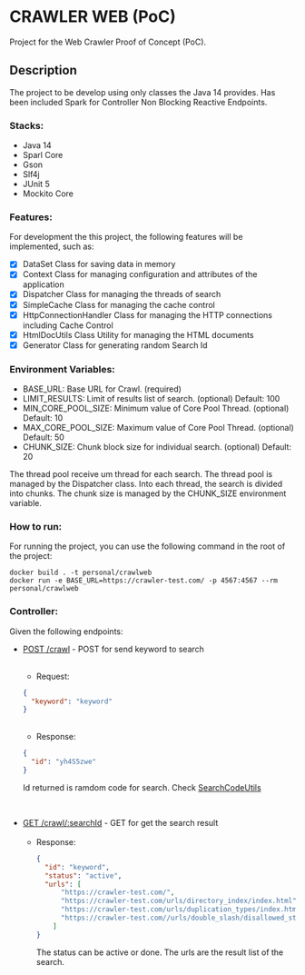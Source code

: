 # CRAWLER WEB (PoC)

Project for the Web Crawler Proof of Concept (PoC).

## Description
The project to be develop using only classes the Java 14 provides. Has been included Spark for Controller Non Blocking Reactive Endpoints.

### Stacks:
- Java 14
- Sparl Core
- Gson
- Slf4j
- JUnit 5
- Mockito Core

### Features:
For development the this project, the following features will be implemented, such as:
- [x] DataSet Class for saving data in memory
- [x] Context Class for managing configuration and attributes of the application
- [x] Dispatcher Class for managing the threads of search
- [x] SimpleCache Class for managing the cache control
- [x] HttpConnectionHandler Class for managing the HTTP connections including Cache Control
- [x] HtmlDocUtils Class Utility for managing the HTML documents
- [x] Generator Class for generating random Search Id

### Environment Variables:
- BASE_URL: Base URL for Crawl. (required)
- LIMIT_RESULTS: Limit of results list of search. (optional) Default: 100
- MIN_CORE_POOL_SIZE: Minimum value of Core Pool Thread. (optional) Default: 10
- MAX_CORE_POOL_SIZE: Maximum value of Core Pool Thread. (optional) Default: 50
- CHUNK_SIZE: Chunk block size for individual search. (optional) Default: 20

The thread pool receive um thread for each search. The thread pool is managed by the Dispatcher class.
Into each thread, the search is divided into chunks. The chunk size is managed by the CHUNK_SIZE environment variable.

### How to run:

For running the project, you can use the following command in the root of the project:
```shell
docker build . -t personal/crawlweb
docker run -e BASE_URL=https://crawler-test.com/ -p 4567:4567 --rm personal/crawlweb
```   


### Controller:
Given the following endpoints:
- [POST /crawl](http://localhost:4567/crawl) - POST for send keyword to search
  <br>
  <br>
    - Request:
     ```json
     {
       "keyword": "keyword"
     }
     ```
    <br>   

    - Response:
     ```json
     {
       "id": "yh4S5zwe"  
     }
     ```
  Id returned is ramdom code for search. Check [SearchCodeUtils](src/main/java/com/crawler/web/utils/SearchCodeUtils.java)

<br>   

- [GET /crawl/:searchId](http://localhost:4567/crawl/:searchId) - GET for get the search result
  <br>
  <br>
    - Response:
      <br>
        ```json
        {
          "id": "keyword",
          "status": "active",
          "urls": [
              "https://crawler-test.com/",
              "https://crawler-test.com/urls/directory_index/index.html",
              "https://crawler-test.com/urls/duplication_types/index.html",
              "https://crawler-test.com//urls/double_slash/disallowed_start"
            ]
        }
        ```
      The status can be active or done. The urls are the result list of the search.


